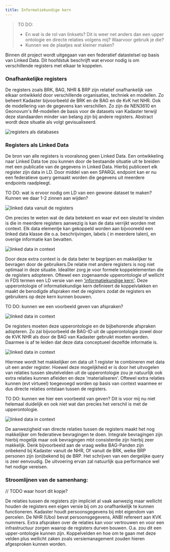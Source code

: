 ```yaml
---
title: Informatiekundige kern
---
```

> TO DO:
> 
> - En wat is de rol van linksets? Dit is weer net anders dan een upper ontologie en directe relaties volgens mij? Waarvoor gebruik je die?
> - Kunnen we de plaatjes wat kleiner maken?

Binnen dit project wordt uitgegaan van een federatief datastelsel op basis van Linked Data. Dit
hoofdstuk beschrijft wat ervoor nodig is om  verschillende registers met elkaar te koppelen. 

### Onafhankelijke registers

De registers zoals BRK, BAG, NHR & BRP zijn relatief onafhankelijk van elkaar ontwikkeld door
verschillende organisaties, techniek en modellen. Zo beheert Kadaster bijvoorbeeld de BRK en de BAG
en de KvK het NHR. Ook de modellering van de gegevens kan verschillen. Zo zijn de NEN3610 en
Geonovum's IM-modellen de basis voor de datasets van Kadaster terwijl deze standaarden minder van
belang zijn bij andere registers. Abstract wordt deze situatie als volgt gevisualiseerd.

![registers als databases](images/registersLD1.png)

### Registers als Linked Data

De bron van alle registers is vooralsnog geen Linked Data. Een ontwikkeling naar Linked Data toe zou
kunnen door de bestaande situatie uit te breiden met een publicatie van de gegevens in Linked Data.
Hierbij publiceert elk register zijn data in LD. Door middel van een SPARQL endpoint kan er nu een
federatieve query gemaakt worden die gegevens uit meerdere endpoints raadpleegt.

TO DO: wat is ervoor nodig om LD van een gewone dataset te maken? Kunnen we daar 1-2 zinnen aan
wijden?

![linked data vanuit de registers](images/registersLD2.png)

Om precies te weten wat de data betekent en waar evt een sleutel te vinden is die in meerdere
registers aanwezig is kan de data verrijkt worden met context. Elk data elementje kan gekoppeld
worden aan bijvooreeld een linked data klasse die o.a. beschrijvingen, labels ( in meerdere talen),
en overige informatie kan bevatten. 

![linked data in context](images/registersLD3.png)

Door deze extra context is de data beter te begrijpen en makkelijker te bevragen door de
gebruikers.De relatie met andere registers is nog niet optimaal in deze situatie. Idealiter zorg je
voor formele koppelelementen die de registers adopteren. Oftewel een zogenaamde upperontologie of
wellicht in FDS termen een LD versie van een ['informatiekundige
kern'](https://realisatieibds.pleio.nl/groups/view/0056c9ef-5c2e-44f9-a998-e735f1e9ccaa/federatief-datastelsel/wiki/view/d0d90aeb-c896-4925-9948-35c6615ee873/notitie-informatiekundige-kern).
Deze upperontologie of informatiekundige kern definieert de koppelvlakken en maakt de benodigde
afspraken met de registers zodat de registers en gebruikers op deze kern kunnen bouwen. 

TO DO: kunnen we een voorbeeld geven van afspraken?

![linked data in context](images/registersLD4.png)

De registers moeten deze upperontologie en de bijbehorende afspraken adopteren. Zo zal bijvoorbeeld
de BAG-ID uit de upperontologie zowel door de KVK NHR als door de BAG van Kadaster gebruikt moeten
worden. Daarmee is af te leiden dat deze data conceptueel dezelfde informatie is. 

![linked data in context](images/registersLD5.png)

Hiermee wordt het makkelijker om data uit 1 register te combineren met data uit een ander register.
Hoewel deze mogelijkheid er is door het uitvogelen van relaties tussen sleutelvelden uit de
upperontologie zou je natuurlijk ook extra relaties kunnen afleiden en deze 'materialiseren'.
Oftewel extra relaties kunnen (evt virtueel) toegevoegd worden op basis van context waarmee er dus
directe relaties ontstaan tussen de registers. 

TO DO: kunnen we hier een voorbeeld van geven? Dit is voor mij nu niet helemaal duidelijk en ook
niet wat dan precies het verschil is met de upperontologie.

![linked data in context](images/registersLD6.png)

De aanwezigheid van directe relaties tussen de registers maakt het nog makkelijker om federatieve
bevragingen te doen. Integrale bevragingen zijn hierbij mogelijk maar ook bevragingen mbt
consistentie zijn hierbij zeer makkelijk. Denk bijvoorbeeld aan de vraag welke BAG-Panden zijn
onbekend bij Kadaster vanuit de NHR, Of vanuit de BRK, welke BRP personen zijn (on)bekend bij de
BRP. Het schrijven van een dergelijke query is zeer eenvoudig. De uitvoering ervan zal natuurlijk
qua performance wel het nodige vereisen.

### Stroomlijnen van de samenhang: 

// TODO waar hoort dit kopje?

De relaties tussen de registers zijn impliciet al vaak aanwezig maar wellicht houden de registers
een eigen versie bij om zo onafhankelijk te kunnen functioneren. Kadaster houdt persoonsgegevens bij
mbt eigendom van percelen. De NHR (Ubo) bevat persoonsgegevens, ANBI refereert aan KVK nummers.
Extra afspraken over de relaties kan voor vertrouwen en voor een infrastructuur zorgen waarop de
registers durven bouwen. O.a. zou dit een upper-ontologie kunnen zijn. Koppelvelden en hoe om te
gaan met deze velden plus wellicht zaken zoals versiemanagement zouden hieren afgesproken kunnen
worden.








